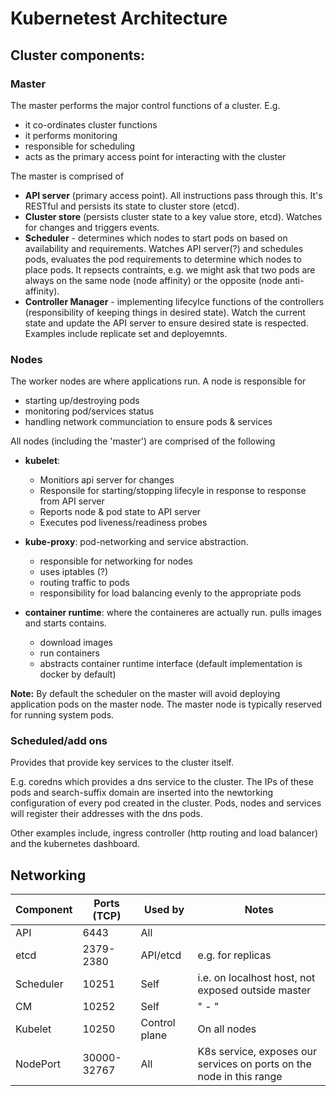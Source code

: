 # Kubernetest Architecture



## Cluster components:

###  Master

The master performs the major control functions of a cluster. E.g.

  - it co-ordinates cluster functions
  - it performs monitoring
  - responsible for scheduling
  - acts as the primary access point for interacting with the cluster

The master is comprised of
 - **API server** (primary access point). All instructions pass through this. It's RESTful and persists its state to cluster store (etcd).
 - **Cluster store** (persists  cluster state to a key value store, etcd). Watches for changes and triggers events. 
 - **Scheduler** - determines which nodes to start pods on based on availability and requirements. Watches API server(?) and schedules pods, evaluates the pod requirements to determine
   which nodes to place pods. It repsects contraints, e.g. we might ask that two pods are always on the same node (node affinity) or the opposite (node anti-affinity).
 - **Controller Manager** - implementing lifecylce functions of the controllers (responsibility of keeping things in desired state). Watch the current state and update the API server to ensure desired state is respected. Examples include replicate set and deployemnts.



### Nodes

The worker nodes are where applications run. A node is responsible for

  - starting up/destroying pods
  - monitoring pod/services status
  - handling network communciation to ensure pods & services 

All nodes (including the 'master') are comprised of the following

 - **kubelet**:
    - Monitiors api server for changes
    - Responsile for starting/stopping lifecyle in response to response from API server
    - Reports node & pod state to API server
    - Executes pod liveness/readiness probes

 - **kube-proxy**: pod-networking and service abstraction.
    - responsible for networking for nodes
    - uses iptables (?)
    - routing traffic to pods
    - responsibility for load balancing evenly to the appropriate pods


 - **container runtime**: where the containeres are actually run. pulls images and starts contains.
     - download images
     - run containers
     - abstracts container runtime interface (default implementation is docker by default)


**Note:** By default the scheduler on the master will avoid deploying application pods on the master node. The master
node is typically reserved for running system pods.


### Scheduled/add ons

Provides that provide key services to the cluster itself.

E.g. coredns which provides a dns service to the cluster. The IPs of these pods and search-suffix domain are inserted into the newtorking configuration
of every pod created in the cluster. Pods, nodes and services will register their addresses with the dns pods.

Other examples include, ingress controller (http routing and load balancer) and the kubernetes dashboard.




## Networking


 | Component | Ports (TCP)  | Used by  | Notes |
 | --------- | ------------ | -------- | ----- |
 | API       | 6443         | All      |  |
 | etcd      | 2379-2380    | API/etcd | e.g. for replicas  |
 | Scheduler | 10251        | Self     | i.e. on localhost host, not exposed outside master |
 | CM        | 10252        | Self     | " - "  |
 | Kubelet   | 10250        | Control plane | On all nodes  |
 | NodePort  | 30000-32767  | All      | K8s service, exposes our services on ports on the node in this range |




